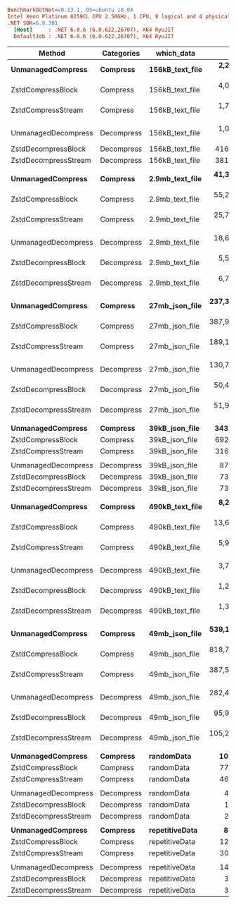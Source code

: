 ``` ini

BenchmarkDotNet=v0.13.1, OS=ubuntu 18.04
Intel Xeon Platinum 8259CL CPU 2.50GHz, 1 CPU, 8 logical and 4 physical cores
.NET SDK=6.0.301
  [Host]     : .NET 6.0.6 (6.0.622.26707), X64 RyuJIT
  DefaultJob : .NET 6.0.6 (6.0.622.26707), X64 RyuJIT


```
|               Method | Categories |      which_data |           Mean |         Error |        StdDev |         Median | Ratio | RatioSD |
|--------------------- |----------- |---------------- |---------------:|--------------:|--------------:|---------------:|------:|--------:|
|    **UnmanagedCompress** |   **Compress** | **156kB_text_file** |   **2,293.749 μs** |     **3.9079 μs** |     **3.6555 μs** |   **2,292.164 μs** |  **1.00** |    **0.00** |
|    ZstdCompressBlock |   Compress | 156kB_text_file |   4,011.837 μs |     4.4593 μs |     4.1713 μs |   4,010.137 μs |  1.75 |    0.00 |
|   ZstdCompressStream |   Compress | 156kB_text_file |   1,753.820 μs |     6.0290 μs |     5.6396 μs |   1,755.266 μs |  0.76 |    0.00 |
|                      |            |                 |                |               |               |                |       |         |
|  UnmanagedDecompress | Decompress | 156kB_text_file |   1,025.917 μs |     1.4334 μs |     1.1969 μs |   1,025.503 μs |  1.00 |    0.00 |
|  ZstdDecompressBlock | Decompress | 156kB_text_file |     416.710 μs |     0.7344 μs |     0.6870 μs |     416.399 μs |  0.41 |    0.00 |
| ZstdDecompressStream | Decompress | 156kB_text_file |     381.747 μs |     0.5288 μs |     0.4415 μs |     381.730 μs |  0.37 |    0.00 |
|                      |            |                 |                |               |               |                |       |         |
|    **UnmanagedCompress** |   **Compress** | **2.9mb_text_file** |  **41,313.023 μs** |    **91.2188 μs** |    **85.3261 μs** |  **41,281.048 μs** |  **1.00** |    **0.00** |
|    ZstdCompressBlock |   Compress | 2.9mb_text_file |  55,216.622 μs |    55.3258 μs |    46.1996 μs |  55,198.633 μs |  1.34 |    0.00 |
|   ZstdCompressStream |   Compress | 2.9mb_text_file |  25,765.573 μs |    32.6084 μs |    27.2295 μs |  25,764.035 μs |  0.62 |    0.00 |
|                      |            |                 |                |               |               |                |       |         |
|  UnmanagedDecompress | Decompress | 2.9mb_text_file |  18,670.149 μs |     7.2710 μs |     6.4455 μs |  18,670.864 μs |  1.00 |    0.00 |
|  ZstdDecompressBlock | Decompress | 2.9mb_text_file |   5,517.704 μs |     7.7474 μs |     6.0487 μs |   5,517.148 μs |  0.30 |    0.00 |
| ZstdDecompressStream | Decompress | 2.9mb_text_file |   6,789.399 μs |   135.4948 μs |   288.7504 μs |   7,053.763 μs |  0.36 |    0.02 |
|                      |            |                 |                |               |               |                |       |         |
|    **UnmanagedCompress** |   **Compress** |  **27mb_json_file** | **237,348.093 μs** |   **954.7184 μs** |   **893.0442 μs** | **237,882.763 μs** |  **1.00** |    **0.00** |
|    ZstdCompressBlock |   Compress |  27mb_json_file | 387,949.418 μs |   606.2260 μs |   567.0641 μs | 388,040.340 μs |  1.63 |    0.01 |
|   ZstdCompressStream |   Compress |  27mb_json_file | 189,173.254 μs |   704.4032 μs |   658.8992 μs | 189,113.288 μs |  0.80 |    0.00 |
|                      |            |                 |                |               |               |                |       |         |
|  UnmanagedDecompress | Decompress |  27mb_json_file | 130,769.554 μs | 2,522.0252 μs | 2,904.3680 μs | 130,763.279 μs |  1.00 |    0.00 |
|  ZstdDecompressBlock | Decompress |  27mb_json_file |  50,404.241 μs |    73.0118 μs |    68.2953 μs |  50,387.855 μs |  0.39 |    0.01 |
| ZstdDecompressStream | Decompress |  27mb_json_file |  51,931.553 μs |    89.2998 μs |    83.5311 μs |  51,912.587 μs |  0.40 |    0.01 |
|                      |            |                 |                |               |               |                |       |         |
|    **UnmanagedCompress** |   **Compress** |  **39kB_json_file** |     **343.623 μs** |     **0.6042 μs** |     **0.5356 μs** |     **343.477 μs** |  **1.00** |    **0.00** |
|    ZstdCompressBlock |   Compress |  39kB_json_file |     692.383 μs |     0.2079 μs |     0.1945 μs |     692.377 μs |  2.01 |    0.00 |
|   ZstdCompressStream |   Compress |  39kB_json_file |     316.461 μs |     2.8290 μs |     2.6463 μs |     317.713 μs |  0.92 |    0.01 |
|                      |            |                 |                |               |               |                |       |         |
|  UnmanagedDecompress | Decompress |  39kB_json_file |      87.245 μs |     0.2023 μs |     0.1689 μs |      87.232 μs |  1.00 |    0.00 |
|  ZstdDecompressBlock | Decompress |  39kB_json_file |      73.465 μs |     0.1735 μs |     0.1623 μs |      73.533 μs |  0.84 |    0.00 |
| ZstdDecompressStream | Decompress |  39kB_json_file |      73.984 μs |     0.1177 μs |     0.1101 μs |      74.007 μs |  0.85 |    0.00 |
|                      |            |                 |                |               |               |                |       |         |
|    **UnmanagedCompress** |   **Compress** | **490kB_text_file** |   **8,275.767 μs** |    **24.9403 μs** |    **22.1089 μs** |   **8,268.352 μs** |  **1.00** |    **0.00** |
|    ZstdCompressBlock |   Compress | 490kB_text_file |  13,659.949 μs |    11.6510 μs |    10.8984 μs |  13,655.334 μs |  1.65 |    0.00 |
|   ZstdCompressStream |   Compress | 490kB_text_file |   5,989.391 μs |    49.0770 μs |    45.9066 μs |   6,004.172 μs |  0.72 |    0.01 |
|                      |            |                 |                |               |               |                |       |         |
|  UnmanagedDecompress | Decompress | 490kB_text_file |   3,736.421 μs |     3.0506 μs |     2.5474 μs |   3,736.770 μs |  1.00 |    0.00 |
|  ZstdDecompressBlock | Decompress | 490kB_text_file |   1,242.546 μs |     2.1973 μs |     1.9478 μs |   1,243.271 μs |  0.33 |    0.00 |
| ZstdDecompressStream | Decompress | 490kB_text_file |   1,319.675 μs |     6.8092 μs |     6.3693 μs |   1,315.479 μs |  0.35 |    0.00 |
|                      |            |                 |                |               |               |                |       |         |
|    **UnmanagedCompress** |   **Compress** |  **49mb_json_file** | **539,161.133 μs** | **4,750.2679 μs** | **4,443.4035 μs** | **542,696.813 μs** |  **1.00** |    **0.00** |
|    ZstdCompressBlock |   Compress |  49mb_json_file | 818,794.244 μs | 1,836.6794 μs | 1,718.0311 μs | 818,587.959 μs |  1.52 |    0.01 |
|   ZstdCompressStream |   Compress |  49mb_json_file | 387,569.842 μs | 2,790.8364 μs | 2,610.5501 μs | 389,129.511 μs |  0.72 |    0.00 |
|                      |            |                 |                |               |               |                |       |         |
|  UnmanagedDecompress | Decompress |  49mb_json_file | 282,413.482 μs |   104.3409 μs |    92.4955 μs | 282,451.182 μs |  1.00 |    0.00 |
|  ZstdDecompressBlock | Decompress |  49mb_json_file |  95,955.522 μs |    37.9404 μs |    33.6332 μs |  95,949.495 μs |  0.34 |    0.00 |
| ZstdDecompressStream | Decompress |  49mb_json_file | 105,218.651 μs |    23.0359 μs |    20.4207 μs | 105,217.176 μs |  0.37 |    0.00 |
|                      |            |                 |                |               |               |                |       |         |
|    **UnmanagedCompress** |   **Compress** |      **randomData** |      **10.043 μs** |     **0.2002 μs** |     **0.2226 μs** |       **9.932 μs** |  **1.00** |    **0.00** |
|    ZstdCompressBlock |   Compress |      randomData |      77.260 μs |     0.1140 μs |     0.0952 μs |      77.240 μs |  7.67 |    0.18 |
|   ZstdCompressStream |   Compress |      randomData |      46.232 μs |     0.3306 μs |     0.3093 μs |      46.184 μs |  4.59 |    0.12 |
|                      |            |                 |                |               |               |                |       |         |
|  UnmanagedDecompress | Decompress |      randomData |       4.680 μs |     0.0281 μs |     0.0263 μs |       4.682 μs |  1.00 |    0.00 |
|  ZstdDecompressBlock | Decompress |      randomData |       1.222 μs |     0.0059 μs |     0.0055 μs |       1.225 μs |  0.26 |    0.00 |
| ZstdDecompressStream | Decompress |      randomData |       2.361 μs |     0.0424 μs |     0.0435 μs |       2.339 μs |  0.50 |    0.01 |
|                      |            |                 |                |               |               |                |       |         |
|    **UnmanagedCompress** |   **Compress** |  **repetitiveData** |       **8.858 μs** |     **0.1022 μs** |     **0.0956 μs** |       **8.839 μs** |  **1.00** |    **0.00** |
|    ZstdCompressBlock |   Compress |  repetitiveData |      12.338 μs |     0.1675 μs |     0.1485 μs |      12.336 μs |  1.39 |    0.02 |
|   ZstdCompressStream |   Compress |  repetitiveData |      30.537 μs |     0.4389 μs |     0.4106 μs |      30.525 μs |  3.45 |    0.06 |
|                      |            |                 |                |               |               |                |       |         |
|  UnmanagedDecompress | Decompress |  repetitiveData |      14.029 μs |     0.0884 μs |     0.0739 μs |      14.014 μs |  1.00 |    0.00 |
|  ZstdDecompressBlock | Decompress |  repetitiveData |       3.217 μs |     0.0113 μs |     0.0088 μs |       3.217 μs |  0.23 |    0.00 |
| ZstdDecompressStream | Decompress |  repetitiveData |       3.768 μs |     0.0639 μs |     0.0567 μs |       3.746 μs |  0.27 |    0.00 |
